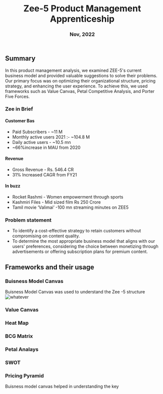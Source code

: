

<!DOCTYPE html>
<html>
<head>
  <!--
  <style>
    body {
      font-family: Arial, sans-serif;
      color: #333;
      margin: 0;
      padding: 0;
    }
  
    header {
      background-color: #0072C6;
      color: #FFF;
      padding: 20px;
      text-align: center;
      margin-bottom: 20px;
    }
    
    .highlight {
			background-color: #FCD116;
			padding: 3px 5px;
			border-radius: 3px;
		}
  
    h1 {
      font-size: 36px;
      margin: 0;
      line-height: 1.2;
    }
  </style>
  -->
</head>

</head>
<body>
	<header>
		<h1>Zee-5 Product Management Apprenticeship</h1>
    <h3> 	Nov, 2022</h3>
	</header>
	<div class="container">
		<h2>Summary</h2>

<p> In this product management analysis, we examined ZEE-5's current business model and provided valuable suggestions to solve their problems. Our primary focus was on optimizing their organizational structure, pricing strategy, and enhancing the user experience. To achieve this, we used frameworks such as Value Canvas, Petal Competitive Analysis, and Porter Five Forces.</p>

<h3>  Zee in Brief </h3>
	<h4>Customer Bas </h4>
<ul>
<li>  Paid Subscribers - ~11 M</li>
<li> Monthly active users 2021 :- ~104.8 M</li>
<li> Daily active users  - ~10.5 mn</li>
  <li> ~66%increase in MAU from 2020</li>
  </ul>

<h4>Revenue</h4>
<ul>
<li> Gross Revenue -  Rs. 546.4 CR</li>
<li> 31% Increased CAGR from FY21</li>
</ul>

<h4>In buzz</h4>
<ul>
<li>  Rocket Rashmi - Women empowerment through sports</li>
<li>  Kashmiri Files - Mid sized film Rs 250 Crore</li>
<li> Tamil movie ‘Valimai’ -100 mn streaming minutes on ZEE5</li>
  </ul> 


 
<h3> Problem statement </h3>
<ul>
<li> To identify a cost-effective strategy to retain customers without compromising on content quality. </li>
<li>  To determine the most appropriate business model that aligns with our users' preferences, considering the choice between monetizing through advertisements or offering subscription plans for premium content.</li>
 </ul> 


<h2> Frameworks and their usage </h2>

<h3> Buisness Model Canvas</h3>
Buisness Model Canvas was used to understand the Zee -5 structure 
   <img src="https://www.googledrive.com/host/[1J4WWj0EOVURYxaFcbn74m-Kvv0N699wt]" alt="whatever">
</body>

<h3> Value Canvas </h3>
		
<h3> Heat Map </h3>

<h3> BCG Matrix </h3>
		
<h3> Petal Analays</h3>

<h3> SWOT </h3>

<h3> Pricing Pyramid </h3>


Buisness model canvas helped in understanding the key

